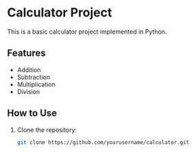 # Calculator Project

This is a basic calculator project implemented in Python.

## Features

- Addition
- Subtraction
- Multiplication
- Division

## How to Use

1. Clone the repository:
   ```sh
   git clone https://github.com/yourusername/calculator.git